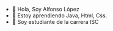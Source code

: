 - 👋 Hola, Soy Alfonso López
- 👀 Estoy aprendiendo Java, Html, Css.
- 🌱 Soy estudiante de la carrera ISC

<!---
AlfonsoLopezG/AlfonsoLopezG is a ✨ special ✨ repository because its `README.md` (this file) appears on your GitHub profile.
You can click the Preview link to take a look at your changes.
--->
